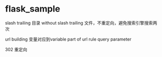 flask_sample
======


slash trailing 目录
without slash trailing 文件，不重定向，避免搜索引擎搜索两次

url building
变量对应到variable part of url rule
query parameter


302 重定向
